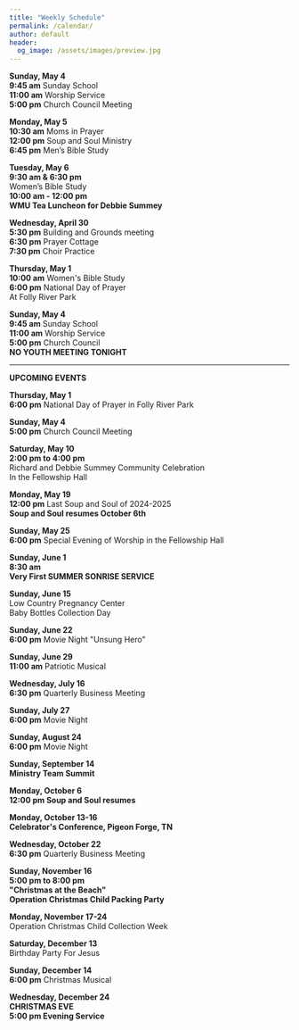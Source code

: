 ```yaml
---
title: "Weekly Schedule"
permalink: /calendar/
author: default
header:
  og_image: /assets/images/preview.jpg
---
```


<!--
**Example Day**
[10:00 am] Two Spaces At The End Of The Line ->
-->
**Sunday, May 4**    
 **9:45 am** Sunday School  
**11:00 am** Worship Service   
**5:00 pm** Church Council Meeting  

  
 

**Monday, May 5**  
**10:30 am**  Moms in Prayer  
**12:00 pm**  Soup and Soul Ministry  
 **6:45 pm**  Men’s Bible Study  

**Tuesday, May 6**   
 **9:30 am & 6:30 pm**  
 Women’s Bible Study   
 **10:00 am - 12:00 pm**  
 **WMU Tea Luncheon for Debbie Summey**
  
 
**Wednesday, April 30**   
 **5:30 pm** Building and Grounds meeting  
 **6:30 pm** Prayer Cottage   
 **7:30 pm** Choir Practice

**Thursday, May 1**  
**10:00 am** Women's Bible Study   
**6:00 pm** National Day of Prayer  
             At Folly River Park

 
**Sunday, May 4**   
**9:45 am** Sunday School  
**11:00 am** Worship Service  
**5:00 pm** Church Council  
**NO YOUTH MEETING TONIGHT**
<hr>  

  **UPCOMING EVENTS**  

  **Thursday, May 1**  
  **6:00 pm** National Day of Prayer in Folly River Park  

  **Sunday, May 4**  
  **5:00 pm** Church Council Meeting  

  **Saturday, May 10**  
  **2:00 pm to 4:00 pm**  
  Richard and Debbie Summey Community Celebration  
  In the Fellowship Hall   

  **Monday, May 19**  
  **12:00 pm** Last Soup and Soul of 2024-2025  
  **Soup and Soul resumes October 6th**

  **Sunday, May 25**  
  **6:00 pm** Special Evening of Worship in the Fellowship Hall  

  
    
  

  **Sunday, June 1**  
  **8:30 am**  
  **Very First SUMMER SONRISE SERVICE**  

  **Sunday, June 15**  
  Low Country Pregnancy Center  
  Baby Bottles Collection Day


  **Sunday, June 22**  
  **6:00 pm** Movie Night "Unsung Hero"  

  **Sunday, June 29**  
  **11:00 am**  Patriotic Musical 

  **Wednesday, July 16**  
  **6:30 pm** Quarterly Business Meeting  

  **Sunday, July 27**  
  **6:00 pm** Movie Night  

  **Sunday, August 24**  
  **6:00 pm** Movie Night  

  **Sunday, September 14**  
  **Ministry Team Summit**  

  **Monday, October 6**  
  **12:00 pm Soup and Soul resumes**

  **Monday, October 13-16**  
  **Celebrator's Conference, Pigeon Forge, TN**

  **Wednesday, October 22**  
  **6:30 pm** Quarterly Business Meeting  

  **Sunday, November 16**  
  **5:00 pm to 8:00 pm**  
  **"Christmas at the Beach"**  
  **Operation Christmas Child Packing Party**  

  **Monday, November 17-24**  
  Operation Christmas Child Collection Week  

  **Saturday, December 13**  
  Birthday Party For Jesus  

  **Sunday, December 14**  
  **6:00 pm** Christmas Musical  

  **Wednesday, December 24**  
  **CHRISTMAS EVE**  
  **5:00 pm Evening Service**

    

    



<!--

# Special Events

**Movie Night**
"The Jesus Revolution"
Sunday, June 23 at 6:00 pm
_Free admission, popcorn, and drinks_

![Jesus Revolution](/assets/images/jesus_revolution.png)

-->
